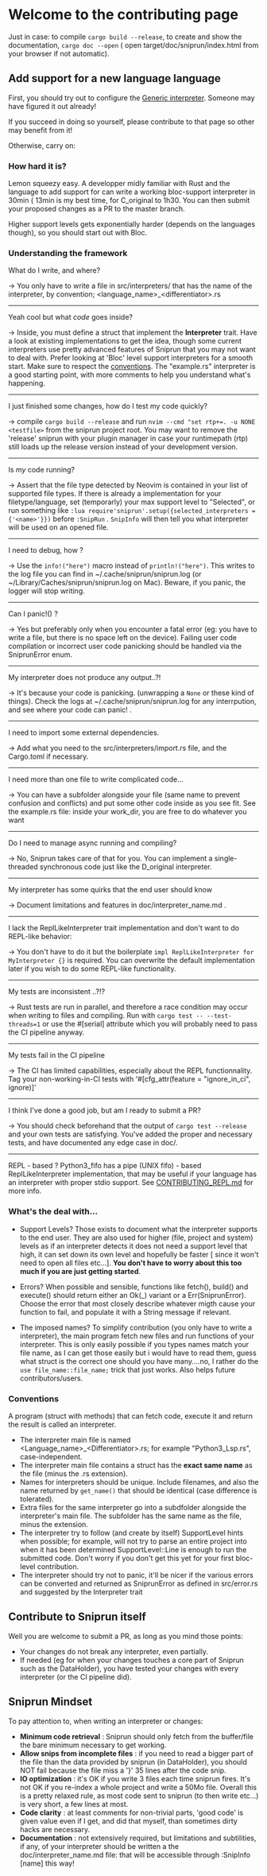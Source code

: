 # Welcome to the contributing page

Just in case: to compile `cargo build --release`, to create and show the documentation, `cargo doc --open` ( open target/doc/sniprun/index.html from your browser if not automatic).

## Add support for a new language language

First, you should try out to configure the [Generic interpreter](https://michaelb.github.io/sniprun/sources/Generic.html#Generic.html#community-examples-for-non-officially-supported_languages). Someone may have figured it out already!

If you succeed in doing so yourself, please contribute to that page so other may benefit from it!

Otherwise, carry on:

### How hard it is?

Lemon squeezy easy. A developper midly familiar with Rust and the language to add support for can write a working bloc-support interpreter in 30min ( 13min is my best time, for C\_original to 1h30. You can then submit your proposed changes as a PR to the master branch.

Higher support levels gets exponentially harder (depends on the languages though), so you should start out with Bloc.

### Understanding the framework

What do I write, and where?

-> You only have to write a file in src/interpreters/ that has the name of the interpreter, by convention; \<language\_name\>\_\<differentiator\>.rs

---

Yeah cool but what _code_ goes inside?

-> Inside, you must define a struct that implement the **Interpreter** trait. Have a look at existing implementations to get the idea, though some current interpreters use pretty advanced features of Sniprun that you may not want to deal with. Prefer looking at 'Bloc' level support interpreters for a smooth start. Make sure to respect the [conventions](#conventions). The "example.rs" interpreter is a good starting point, with more comments to help you understand what's happening.

---
I just finished some changes, how do I test my code quickly?

-> compile `cargo build --release` and run `nvim --cmd "set rtp+=. -u NONE <testfile>` from the sniprun project root. You may want to remove the 'release' sniprun with your plugin manager in case your runtimepath (rtp) still loads up the release version instead of your development version.

---

Is _my_ code running?

-> Assert that the file type detected by Neovim is contained in your list of supported file types. If there is already a implementation for your filetype/language, set (temporarly) your max support level to "Selected", or run something like `:lua require'sniprun'.setup({selected_interpreters = {'<name>'}})` before `:SnipRun` . `SnipInfo` will then tell you what interpreter will be used on an opened file.

---

I need to debug, how ?

-> Use the `info!("here")` macro instead of `println!("here")`. This writes to the log file you can find in ~/.cache/sniprun/sniprun.log (or ~/Library/Caches/sniprun/sniprun.log on Mac). Beware, if you panic, the logger will stop writing.

---

Can I panic!() ?

-> Yes but preferably only when you encounter a fatal error (eg: you have to write a file, but there is no space left on the device).
Failing user code compilation or incorrect user code panicking should be handled via the SniprunError enum.

---

My interpreter does not produce any output..?!

-> It's because your code is panicking. (unwrapping a `None` or these kind of things). Check the logs at ~/.cache/sniprun/sniprun.log for any interrpution, and see where your code can panic! .

---

I need to import some external dependencies.

-> Add what you need to the src/interpreters/import.rs file, and the Cargo.toml if necessary.

---

I need more than one file to write complicated code...

-> You can have a subfolder alongside your file (same name to prevent confusion and conflicts) and put some other code inside as you see fit. See the example.rs file: inside your work\_dir, you are free to do whatever you want

---

Do I need to manage async running and compiling?

-> No, Sniprun takes care of that for you. You can implement a single-threaded synchronous code just like the D\_original interpreter.

---

My interpreter has some quirks that the end user should know

-> Document limitations and features in doc/interpreter\_name.md .

---

I lack the ReplLikeInterpreter trait implementation and don't want to do REPL-like behavior:

-> You don't have to do it but the boilerplate `impl ReplLikeInterpreter for MyInterpreter {}` is required. You can overwrite the default implementation later if you wish to do some REPL-like functionality.


---
My tests are inconsistent ..?!?

-> Rust tests are run in parallel, and therefore a race condition may occur when writing to files and compiling.
Run with `cargo test -- --test-threads=1` or use the #[serial] attribute which you will probably need to pass the CI pipeline anyway.

---
My tests fail in the CI pipeline

-> The CI has limited capabilities, especially about the REPL functionnality. Tag your non-working-in-CI tests with '#[cfg\_attr(feature = "ignore\_in\_ci", ignore)]'

---
I think I've done a good job, but am I ready to submit a PR?

-> You should check beforehand that the output of `cargo test --release` and your own tests are satisfying. You've added the proper and necessary tests, and have documented any edge case in doc/.

--- 
REPL - based ?
Python3\_fifo has a pipe (UNIX fifo) - based ReplLikeInterpreter implementation, that may be useful if your language has an interpreter with proper stdio support. See [CONTRIBUTING\_REPL.md](ressources/CONTRIBUTING_REPL.md) for more info.

### What's the deal with...

- Support Levels? Those exists to document what the interpreter supports to the end user. They are also used for higher (file, project and system) levels as if an interpreter detects it does not need a support level that high, it can set down its own level and hopefully be faster [ since it won't need to open all files etc...]. **You don't have to worry about this too much if you are just getting started**.

- Errors? When possible and sensible, functions like fetch(), build() and execute() should return either an Ok(\_) variant or a Err(SniprunError). Choose the error that most closely describe whatever migth cause your function to fail, and populate it with a String message if relevant.

* The imposed names? To simplify contribution (you only have to write a interpreter), the main program fetch new files and run functions of your interpreter. This is only easily possible if you types names match your file name, as I can get those easily but i would have to read them, guess what struct is the correct one should you have many....no, I rather do the `use file_name::file_name;` trick that just works. Also helps future contributors/users.

### Conventions

A program (struct with methods) that can fetch code, execute it and return the result is called an interpreter.

- The interpreter main file is named \<Language\_name\>\_\<Differentiator\>.rs; for example "Python3\_Lsp.rs", case-independent.
- The interpreter main file contains a struct has the **exact same name** as the file (minus the .rs extension).
- Names for interpreters should be unique. Include filenames, and also the name returned by `get_name()` that should be identical (case difference is tolerated).
- Extra files for the same interpreter go into a subdfolder alongside the interpreter's main file. The subfolder has the same name as the file, minus the extension.
- The interpreter try to follow (and create by itself) SupportLevel hints when possible; for example, will not try to parse an entire project into when it has been determined SupportLevel::Line is enough to run the submitted code. Don't worry if you don't get this yet for your first bloc-level contribution.
- The interpreter should try not to panic, it'll be nicer if the various errors can be converted and returned as SniprunError as defined in src/error.rs and suggested by the Interpreter trait

## Contribute to Sniprun itself

Well you are welcome to submit a PR, as long as you mind those points:

- Your changes do not break any interpreter, even partially.
- If needed (eg for when your changes touches a core part of Sniprun such as the DataHolder), you have tested your changes with every interpreter (or the CI pipeline did).

## Sniprun Mindset

To pay attention to, when writing an interpreter or changes:

- **Minimum code retrieval** : Sniprun should only fetch from the buffer/file the bare minimum necessary to get working.
- **Allow snips from incomplete files** : if you need to read a bigger part of the file than the data provided by sniprun (in DataHolder), you should NOT fail because the file miss a '}' 35 lines after the code snip.
- **IO optimization** : it's OK if you write 3 files each time sniprun fires. It's not OK if you re-index a whole project and write a 50Mo file. Overall this is a pretty relaxed rule, as most code sent to sniprun (to then write etc...) is very short, a few lines at most.
- **Code clarity** : at least comments for non-trivial parts, 'good code' is given value even if I get, and did that myself, than sometimes dirty hacks are necessary.
- **Documentation** : not extensively required, but limitations and subtilities, if any, of your interpreter should be written a the doc/interpreter_name.md file: that will be accessible through :SnipInfo [name] this way!
